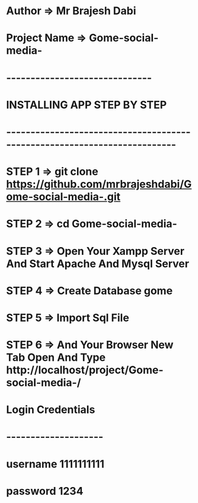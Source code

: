 # Author => Mr Brajesh Dabi
# Project Name => Gome-social-media-
# ------------------------------
#  INSTALLING APP STEP BY STEP
# -------------------------------------------------------------------------
# STEP 1 => git clone https://github.com/mrbrajeshdabi/Gome-social-media-.git
# STEP 2 => cd Gome-social-media-
# STEP 3 => Open Your Xampp Server And Start Apache And Mysql Server
# STEP 4 => Create Database gome
# STEP 5 => Import Sql File
# STEP 6 => And Your Browser New Tab Open And Type http://localhost/project/Gome-social-media-/

# Login Credentials
# --------------------
# username 1111111111
# password 1234